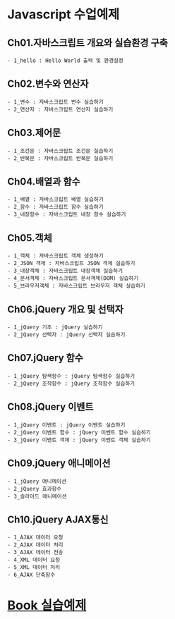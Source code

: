 # Javascript 수업예제

## Ch01.자바스크립트 개요와 실습환경 구축
    - 1_hello : Hello World 출력 및 환경설정

## Ch02.변수와 연산자
    - 1_변수 : 자바스크립트 변수 실습하기
    - 2_연산자 : 자바스크립트 연산자 실습하기

## Ch03.제어문
    - 1_조건문 : 자바스크립트 조건문 실습하기
    - 2_반복문 : 자바스크립트 반복문 실습하기

## Ch04.배열과 함수
    - 1_배열 : 자바스크립트 배열 실습하기
    - 2_함수 : 자바스크립트 함수 실습하기
    - 3_내장함수 : 자바스크립트 내장 함수 실습하기

## Ch05.객체
    - 1_객체 : 자바스크립트 객체 생성하기
    - 2_JSON 객체 : 자바스크립트 JSON 객체 실습하기
    - 3_내장객체 : 자바스크립트 내장객체 실습하기
    - 4_문서객체 : 자바스크립트 문서객체(DOM) 실습하기
    - 5_브라우저객체 : 자바스크립트 브라우저 객체 실습하기

## Ch06.jQuery 개요 및 선택자
    - 1_jQuery 기초 : jQuery 실습하기
    - 2_jQuery 선택자 : jQuery 선택자 실습하기

## Ch07.jQuery 함수
    - 1_jQuery 탐색함수 : jQuery 탐색함수 실습하기
    - 2_jQuery 조작함수 : jQuery 조작함수 실습하기

## Ch08.jQuery 이벤트
    - 1_jQuery 이벤트 : jQuery 이벤트 실습하기
    - 2_jQuery 이벤트 함수 : jQuery 이벤트 함수 실습하기
    - 3_jQuery 이벤트 객체 : jQuery 이벤트 객체 실습하기

## Ch09.jQuery 애니메이션
    - 1_jQuery 애니메이션
    - 2_jQuery 효과함수
    - 3_슬라이드 애니메이션

## Ch10.jQuery AJAX통신
    - 1_AJAX 데이터 요청
    - 2_AJAX 데이터 처리
    - 3_AJAX 데이터 전송
    - 4_XML 데이터 요청
    - 5_XML 데이터 처리
    - 6_AJAX 단축함수

# [Book 실습예제](https://github.com/ooo3345sjh/Javascript/tree/main/Book/MyStudy)
